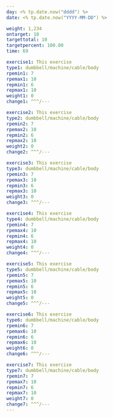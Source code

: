 ```yaml
---
day: <% tp.date.now("dddd") %>
date: <% tp.date.now("YYYY-MM-DD") %>

weight: 1,234
ontarget: 10
targettotal: 10
targetpercent: 100.00
time: 69

exercise1: This exercise
type1: dumbbell/machine/cable/body
rpemin1: 7
rpemax1: 10
repmin1: 6
repmax1: 10
weight1: 0
change1: ^^^/---

exercise2: This exercise
type2: dumbbell/machine/cable/body
rpemin2: 7
rpemax2: 10
repmin2: 6
repmax2: 10
weight2: 0
change2: ^^^/---

exercise3: This exercise
type3: dumbbell/machine/cable/body
rpemin3: 7
rpemax3: 10
repmin3: 6
repmax3: 10
weight3: 0
change3: ^^^/---

exercise4: This exercise
type4: dumbbell/machine/cable/body
rpemin4: 7
rpemax4: 10
repmin4: 6
repmax4: 10
weight4: 0
change4: ^^^/---

exercise5: This exercise
type5: dumbbell/machine/cable/body
rpemin5: 7
rpemax5: 10
repmin5: 6
repmax5: 10
weight5: 0
change5: ^^^/---

exercise6: This exercise
type6: dumbbell/machine/cable/body
rpemin6: 7
rpemax6: 10
repmin6: 6
repmax6: 10
weight6: 0
change6: ^^^/---

exercise7: This exercise
type7: dumbbell/machine/cable/body
rpemin7: 7
rpemax7: 10
repmin7: 6
repmax7: 10
weight7: 0
change7: ^^^/---
---
```

